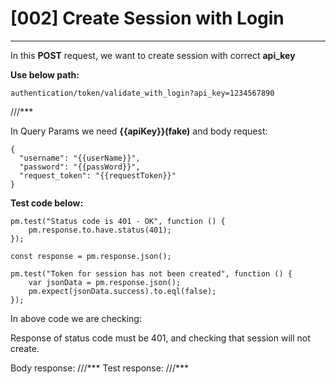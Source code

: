 # [002] Create Session with Login
___

In this __POST__ request, we want to create session with correct __api_key__

__Use below path:__
```
authentication/token/validate_with_login?api_key=1234567890
```
///***

In Query Params we need __{{apiKey}}(fake)__ and body request:
```
{
  "username": "{{userName}}",
  "password": "{{passWord}}",
  "request_token": "{{requestToken}}"
}
```

__Test code below:__
```
pm.test("Status code is 401 - OK", function () {
    pm.response.to.have.status(401);
});

const response = pm.response.json();

pm.test("Token for session has not been created", function () {
    var jsonData = pm.response.json();
    pm.expect(jsonData.success).to.eql(false);
});
```

In above code we are checking:

Response of status code must be 401, and checking that session will not create.

Body response:
///***
Test response:
///*** 

